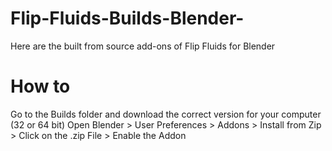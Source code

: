 # Flip-Fluids-Builds-Blender-
Here are the built from source add-ons of Flip Fluids for Blender

# How to
Go to the Builds folder and download the correct version for your computer (32 or 64 bit)
Open Blender > User Preferences > Addons > Install from Zip > Click on the .zip File > Enable the Addon
